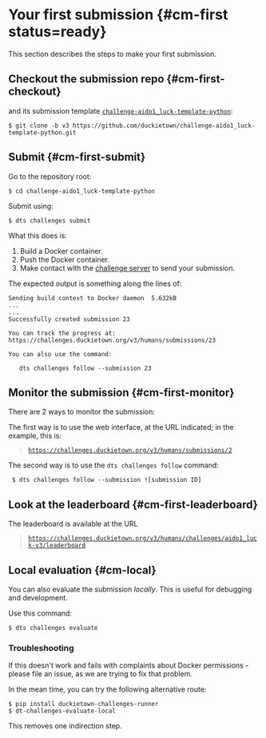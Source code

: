 # Your first submission {#cm-first status=ready}

This section describes the steps to make your first submission.

## Checkout the submission repo {#cm-first-checkout}

and its submission template [`challenge-aido1_luck-template-python`][template]:

    $ git clone -b v3 https://github.com/duckietown/challenge-aido1_luck-template-python.git

[template]: https://github.com/duckietown/challenge-aido1_luck-template-python


## Submit {#cm-first-submit}

Go to the repository root:

    $ cd challenge-aido1_luck-template-python

Submit using:

    $ dts challenges submit
    
What this does is:

1. Build a Docker container.
2. Push the Docker container.
3. Make contact with the [challenge server][server] to send your submission.

[server]: https://challenges.duckietown.org/v3/

The expected output is something along the lines of:

    Sending build context to Docker daemon  5.632kB
    ...
    ...
    Successfully created submission 23
    
    You can track the progress at: https://challenges.duckietown.org/v3/humans/submissions/23
    
    You can also use the command:
    
       dts challenges follow --submission 23

## Monitor the submission {#cm-first-monitor}

There are 2 ways to monitor the submission:

The first way is to use the web interface, at the URL indicated; in the example, this is:


> [`https://challenges.duckietown.org/v3/humans/submissions/2`](https://challenges.duckietown.org/v3/humans/submissions/2)

The second way is to use the `dts challenges follow` command:

     $ dts challenges follow --submission ![submission ID]
     
     
## Look at the leaderboard {#cm-first-leaderboard}


The leaderboard is available at the URL 

> [`https://challenges.duckietown.org/v3/humans/challenges/aido1_luck-v3/leaderboard`][leaderboard]
    
    
[leaderboard]: https://challenges.duckietown.org/v3/humans/challenges/aido1_luck-v3/leaderboard


       

     
## Local evaluation {#cm-local}

You can also evaluate the submission *locally*.  This is useful for debugging and development.

Use this command:

    $ dts challenges evaluate 
    
### Troubleshooting

If this doesn't work and fails with complaints about Docker permissions - please file an issue, as we are trying to fix that problem.

In the mean time, you can try the following alternative route:

    $ pip install duckietown-challenges-runner
    $ dt-challenges-evaluate-local

This removes one indirection step.
      
